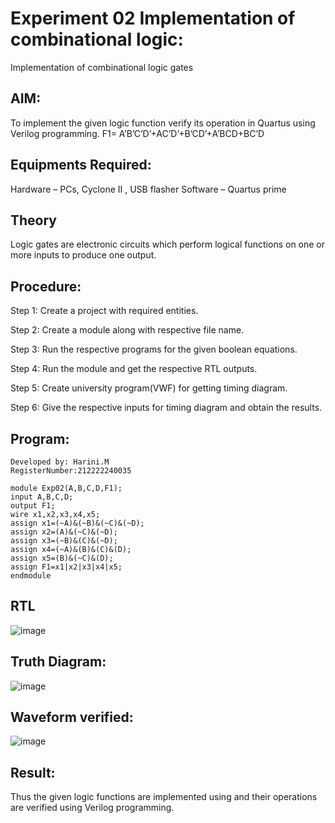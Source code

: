 # Experiment 02 Implementation of combinational logic:
Implementation of combinational logic gates
 
## AIM:
To implement the given logic function verify its operation in Quartus using Verilog programming.
 F1= A’B’C’D’+AC’D’+B’CD’+A’BCD+BC’D
 
 
## Equipments Required:
Hardware – PCs, Cyclone II , USB flasher
Software – Quartus prime


## Theory
Logic gates are electronic circuits which perform logical functions on one or more inputs to produce one output.

## Procedure:
Step 1: Create a project with required entities.

Step 2: Create a module along with respective file name.

Step 3: Run the respective programs for the given boolean equations.

Step 4: Run the module and get the respective RTL outputs.

Step 5: Create university program(VWF) for getting timing diagram.

Step 6: Give the respective inputs for timing diagram and obtain the results.
## Program:
```
Developed by: Harini.M 
RegisterNumber:212222240035

module Exp02(A,B,C,D,F1);
input A,B,C,D;
output F1;
wire x1,x2,x3,x4,x5;
assign x1=(~A)&(~B)&(~C)&(~D);
assign x2=(A)&(~C)&(~D);
assign x3=(~B)&(C)&(~D);
assign x4=(~A)&(B)&(C)&(D);
assign x5=(B)&(~C)&(D);
assign F1=x1|x2|x3|x4|x5;
endmodule
```
## RTL 
![image](https://github.com/Harinimuthu17/Experiment--02-Implementation-of-combinational-logic-/assets/130278614/775a009f-c58a-4250-80da-a893e1e87c51)

## Truth Diagram:
![image](https://github.com/Harinimuthu17/Experiment--02-Implementation-of-combinational-logic-/assets/130278614/1075aa23-91d9-433a-aec6-79a35faab8b0)
## Waveform verified:

![image](https://github.com/Harinimuthu17/Experiment--02-Implementation-of-combinational-logic-/assets/130278614/8cac7098-1126-4ab0-95e6-6e3cd14b6943)

## Result:
Thus the given logic functions are implemented using  and their operations are verified using Verilog programming.
